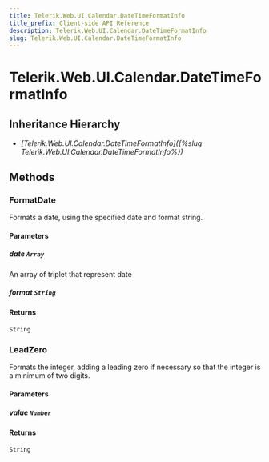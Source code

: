 ```yaml
---
title: Telerik.Web.UI.Calendar.DateTimeFormatInfo
title_prefix: Client-side API Reference
description: Telerik.Web.UI.Calendar.DateTimeFormatInfo
slug: Telerik.Web.UI.Calendar.DateTimeFormatInfo
---
```


# Telerik.Web.UI.Calendar.DateTimeFormatInfo  

## Inheritance Hierarchy

* *[Telerik.Web.UI.Calendar.DateTimeFormatInfo]({%slug Telerik.Web.UI.Calendar.DateTimeFormatInfo%})*


## Methods

###  FormatDate

Formats a date, using the specified date and format string.

#### Parameters

##### date `Array`

An array of triplet that represent date

##### format `String`

#### Returns

`String`

### LeadZero

Formats the integer, adding a leading zero if necessary so that the integer is a minimum of two digits.

#### Parameters

##### value `Number`

#### Returns

`String`

